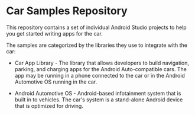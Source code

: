 Car Samples Repository
==================

This repository contains a set of individual Android Studio projects to help you get started
writing apps for the car.

The samples are categorized by the libraries they use to integrate with the car:
- Car App Library - The library that allows developers to build navigation, parking,
and charging apps for the Android Auto-compatible cars. The app may be running in
a phone connected to the car or in the Android Automotive OS running in the car.

- Android Automotive OS - Android-based infotainment system that is built in to  vehicles.
The car's system is a stand-alone Android device that is optimized for driving.
